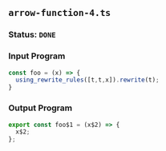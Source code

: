 ## `arrow-function-4.ts`

### Status: `DONE`

### Input Program

```typescript
const foo = (x) => {
  using_rewrite_rules([t,t,x]).rewrite(t);
}
```

### Output Program

```typescript
export const foo$1 = (x$2) => {
  x$2;
};
```

